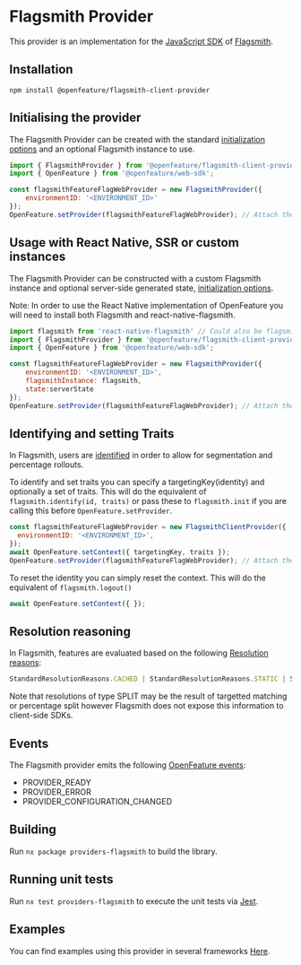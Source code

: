 # Flagsmith Provider

This provider is an implementation for the [JavaScript SDK](https://docs.flagsmith.com/clients/javascript/) of [Flagsmith](https://flagsmith.com).

## Installation

```
npm install @openfeature/flagsmith-client-provider
```

## Initialising the provider

The Flagsmith Provider can be created with the standard [initialization options](https://docs.flagsmith.com/clients/javascript/#example-initialising-the-sdk) and an optional Flagsmith instance to use.

```javascript
import { FlagsmithProvider } from '@openfeature/flagsmith-client-provider';
import { OpenFeature } from '@openfeature/web-sdk';

const flagsmithFeatureFlagWebProvider = new FlagsmithProvider({
    environmentID: '<ENVIRONMENT_ID>'
});
OpenFeature.setProvider(flagsmithFeatureFlagWebProvider); // Attach the provider to OpenFeature
```

## Usage with React Native, SSR or custom instances

The Flagsmith Provider can be constructed with a custom Flagsmith instance and optional server-side generated state, [initialization options](https://docs.flagsmith.com/clients/javascript/#example-initialising-the-sdk).

Note: In order to use the React Native implementation of OpenFeature you will need to install both Flagsmith and react-native-flagsmith.

```javascript
import flagsmith from 'react-native-flagsmith' // Could also be flagsmith/isomorphic, flagsmith-es or createFlagsmithInstance()
import { FlagsmithProvider } from '@openfeature/flagsmith-client-provider';
import { OpenFeature } from '@openfeature/web-sdk';

const flagsmithFeatureFlagWebProvider = new FlagsmithProvider({
    environmentID: '<ENVIRONMENT_ID>',
    flagsmithInstance: flagsmith,
    state:serverState
});
OpenFeature.setProvider(flagsmithFeatureFlagWebProvider); // Attach the provider to OpenFeature
```

## Identifying and setting Traits

In Flagsmith, users are [identified](https://docs.flagsmith.com/clients/javascript/#identifying-users) in order to allow for segmentation and percentage rollouts.

To identify and set traits you can specify a targetingKey(identity) and optionally a set of traits. This will do the equivalent of ``flagsmith.identify(id, traits)`` or pass these to ``flagsmith.init`` if you are calling this before ``OpenFeature.setProvider``.

```javascript
const flagsmithFeatureFlagWebProvider = new FlagsmithClientProvider({
  environmentID: '<ENVIRONMENT_ID>',
});
await OpenFeature.setContext({ targetingKey, traits });
OpenFeature.setProvider(flagsmithFeatureFlagWebProvider); // Attach the provider to OpenFeature
```

To reset the identity you can simply reset the context. This will do the equivalent of ``flagsmith.logout()`` 

```javascript
await OpenFeature.setContext({ });
```

## Resolution reasoning

In Flagsmith, features are evaluated based on the following  [Resolution reasons](https://openfeature.dev/specification/types/#resolution-details):

```typescript
StandardResolutionReasons.CACHED | StandardResolutionReasons.STATIC | StandardResolutionReasons.DEFAULT | StandardResolutionReasons.ERROR
```

Note that resolutions of type SPLIT may be the result of targetted matching or percentage split however Flagsmith does not expose this information to client-side SDKs.


## Events

The Flagsmith provider emits the
following [OpenFeature events](https://openfeature.dev/specification/types#provider-events):

- PROVIDER_READY
- PROVIDER_ERROR
- PROVIDER_CONFIGURATION_CHANGED

## Building

Run `nx package providers-flagsmith` to build the library.

## Running unit tests

Run `nx test providers-flagsmith` to execute the unit tests via [Jest](https://jestjs.io).

## Examples

You can find examples using this provider in several frameworks [Here](https://github.com/Flagsmith/flagsmith-js-examples/tree/main/open-feature).
